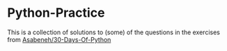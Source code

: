 # Python-Practice
This is a collection of solutions to (some) of the questions in the exercises from [Asabeneh/30-Days-Of-Python](https://github.com/Asabeneh/30-Days-Of-Python/.)

